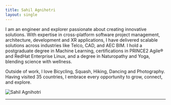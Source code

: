 ```yaml
---
title: Sahil Agnihotri
layout: single
---
```

<div class="about-section">
  <div class="about-text">

I am an engineer and explorer passionate about creating innovative solutions. With expertise in cross-platform software project management, architecture, development and XR applications, I have delivered scalable solutions across industries like Telco, CAD, and AEC BIM. I hold a postgraduate degree in Machine Learning, certifications in PRINCE2 Agile® and RedHat Enterprise Linux, and a degree in Naturopathy and Yoga, blending science with wellness.

Outside of work, I love Bicycling, Squash, Hiking, Dancing and Photography. Having visited 35 countries, I embrace every opportunity to grow, connect, and explore.

</div>
  <div class="about-image">
    <img src="assets/image.png" alt="Sahil Agnihotri" />
  </div>
</div>

---